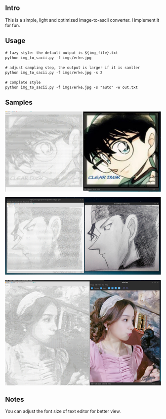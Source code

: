 ## Intro
This is a simple, light and optimized image-to-ascii converter. I implement it for fun.

## Usage

```
# lazy style: the default output is ${img_file}.txt
python img_to_sacii.py -f imgs/erke.jpg

# adjust sampling step, the output is larger if it is samller
python img_to_sacii.py -f imgs/erke.jpg -s 2

# complete style
python img_to_sacii.py -f imgs/erke.jpg -s "auto" -w out.txt
```

## Samples
<p align="center">
    <img src="imgs/kenan_screen.jpg", width="800px">
</p>

<p align="center">
    <img src="imgs/chijing_screen.jpg", width="800px">
</p>


<p align="center">
    <img src="imgs/erke_screen.jpg", width="800px">
</p>

## Notes
You can adjust the font size of text editor for better view.

